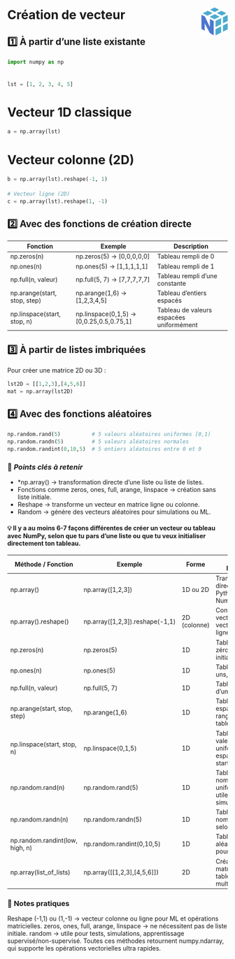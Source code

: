 # **Création de vecteur**<a href="../"><img align="right" src="../../../assets/logo/Numpy.svg" alt="Numpy" height="64px"></a>
## 1️⃣ **À partir d’une liste existante**
```py
import numpy as np


lst = [1, 2, 3, 4, 5]
```
# Vecteur 1D classique
```py
a = np.array(lst)
```
# Vecteur colonne (2D)
```py
b = np.array(lst).reshape(-1, 1)

# Vecteur ligne (2D)
c = np.array(lst).reshape(1, -1)
```
## 2️⃣ **Avec des fonctions de création directe**
Fonction | Exemple | Description
---|---|---
np.zeros(n) | np.zeros(5) → [0,0,0,0,0] | Tableau rempli de 0
np.ones(n) | np.ones(5) → [1,1,1,1,1] | Tableau rempli de 1
np.full(n, valeur) | np.full(5, 7) → [7,7,7,7,7] | Tableau rempli d’une constante
np.arange(start, stop, step) | np.arange(1,6) → [1,2,3,4,5] | Tableau d’entiers espacés
np.linspace(start, stop, n) | np.linspace(0,1,5) → [0,0.25,0.5,0.75,1] | Tableau de valeurs espacées uniformément
## 3️⃣ **À partir de listes imbriquées**
Pour créer une matrice 2D ou 3D :
```py
lst2D = [[1,2,3],[4,5,6]]
mat = np.array(lst2D)
```
## 4️⃣ **Avec des fonctions aléatoires**
```py
np.random.rand(5)          # 5 valeurs aléatoires uniformes [0,1)
np.random.randn(5)         # 5 valeurs aléatoires normales
np.random.randint(0,10,5)  # 5 entiers aléatoires entre 0 et 9
```
### 🔹 ***Points clés à retenir***
* *np.array() → transformation directe d’une liste ou liste de listes.
* Fonctions comme zeros, ones, full, arange, linspace → création sans liste initiale.
* Reshape → transforme un vecteur en matrice ligne ou colonne.
* Random → génère des vecteurs aléatoires pour simulations ou ML.

#### 💡 Il y a au moins 6-7 façons différentes de créer un vecteur ou tableau avec NumPy, selon que tu pars d’une liste ou que tu veux initialiser directement ton tableau.

Méthode / Fonction | Exemple | Forme | Usage / Description
---|---|---|---
np.array() | np.array([1,2,3]) | 1D ou 2D | Transformation directe d’une liste Python en tableau NumPy
np.array().reshape() | np.array([1,2,3]).reshape(-1,1) | 2D (colonne) | Convertir un vecteur 1D en vecteur colonne ou ligne
np.zeros(n) | np.zeros(5) | 1D | Tableau rempli de zéros, utile pour initialisation
np.ones(n) | np.ones(5) | 1D | Tableau rempli de uns, initialisation
np.full(n, valeur) | np.full(5, 7) | 1D | Tableau rempli d’une constante
np.arange(start, stop, step) | np.arange(1,6) | 1D | Tableau d’entiers espacés, comme range mais en tableau NumPy
np.linspace(start, stop, n) | np.linspace(0,1,5) | 1D | Tableau avec n valeurs uniformément espacées entre start et stop
np.random.rand(n) | np.random.rand(5) | 1D | Tableau de nombres aléatoires uniformes [0,1), utile pour simulations ou ML
np.random.randn(n) | np.random.randn(5) | 1D | Tableau de nombres aléatoires selon loi normale
np.random.randint(low, high, n) | np.random.randint(0,10,5) | 1D | Tableau d’entiers aléatoires, pratique pour ML
np.array(list_of_lists) | np.array([[1,2,3],[4,5,6]]) | 2D | Création de matrices ou tableaux multidimensionnels
### 🔹 **Notes pratiques**
Reshape (-1,1) ou (1,-1) → vecteur colonne ou ligne pour ML et opérations matricielles.
zeros, ones, full, arange, linspace → ne nécessitent pas de liste initiale.
random → utile pour tests, simulations, apprentissage supervisé/non-supervisé.
Toutes ces méthodes retournent numpy.ndarray, qui supporte les opérations vectorielles ultra rapides.